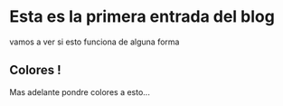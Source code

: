 # Esta es la primera entrada del blog

vamos a ver si esto funciona de alguna forma

## Colores !

Mas adelante pondre colores a esto...